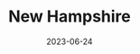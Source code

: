 ---
title: "New Hampshire"
cc-type: state
borders:
  - Canada
  - Maine
  - Massachusetts
  - Vermont
country:
  - United States
date: 2023-06-24
hashtag: new-hampshire
location:
  - New England
tags:
  - state
  - United States
---